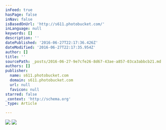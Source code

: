 ```yaml
---
inFeed: true
hasPage: false
inNav: false
isBasedOnUrl: 'http://s611.photobucket.com/'
inLanguage: null
keywords: []
description: ''
datePublished: '2016-06-27T22:17:36.426Z'
dateModified: '2016-06-27T22:17:35.954Z'
author: []
title: ''
sourcePath: _posts/2016-06-27-9e7cfe26-8d67-43ae-a857-03ca3abbcb21.md
authors: []
publisher:
  name: s611.photobucket.com
  domain: s611.photobucket.com
  url: null
  favicon: null
starred: false
_context: 'http://schema.org'
_type: Article

---
```

![](http://i611.photobucket.com/albums/tt191/Leda_Grace_Rasmussen/2016-05-28%2018.25.27_zpslnvwnl5n.jpg?1467065251246&1467065254243&1467065260944&1467065270891)
![](https://the-grid-user-content.s3-us-west-2.amazonaws.com/b1dffd5d-c74f-424d-a2e5-06f6b8ebe6d9.jpg)